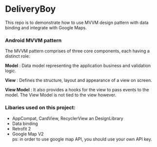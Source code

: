 # DeliveryBoy
This repo is to demonstrate how to use MVVM design pattern with data binding and integrate with Google Maps.

### Android MVVM pattern
The MVVM pattern comprises of three core components, each having a distinct role:

**Model** : Data model representing the application business and validation logic.

**View** : Defines the structure, layout and appearance of a view on screen.

**View Model** : It also provides a hooks for the view to pass events to the model. The View Model is not tied to the view however.



### Libaries used on this project:
* AppCompat, CardView, RecyclerView an DesignLibrary
* Data binding
* Retrofit 2
* Google Map V2<br/> 
  ps: in order to use google map API, you should use your own API key.
